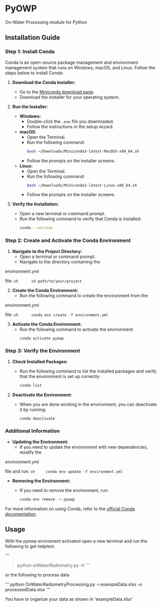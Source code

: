 # PyOWP

On-Water Processing module for Python

## Installation Guide

### Step 1: Install Conda

Conda is an open-source package management and environment management system that runs on Windows, macOS, and Linux. Follow the steps below to install Conda:

1. **Download the Conda Installer:**

   - Go to the [Miniconda download page](https://docs.conda.io/en/latest/miniconda.html).
   - Download the installer for your operating system.
2. **Run the Installer:**

   - **Windows:**
     - Double-click the `.exe` file you downloaded.
     - Follow the instructions in the setup wizard.
   - **macOS:**
     - Open the Terminal.
     - Run the following command:
       ```sh
       bash ~/Downloads/Miniconda3-latest-MacOSX-x86_64.sh
       ```
     - Follow the prompts on the installer screens.
   - **Linux:**
     - Open the Terminal.
     - Run the following command:
       ```sh
       bash ~/Downloads/Miniconda3-latest-Linux-x86_64.sh
       ```
     - Follow the prompts on the installer screens.
3. **Verify the Installation:**

   - Open a new terminal or command prompt.
   - Run the following command to verify that Conda is installed:
     ```sh
     conda --version
     ```

### Step 2: Create and Activate the Conda Environment

1. **Navigate to the Project Directory:**
   - Open a terminal or command prompt.
   - Navigate to the directory containing the

environment.yml

 file:
     ``sh      cd path/to/your/project      ``

2. **Create the Conda Environment:**
   - Run the following command to create the environment from the

environment.yml

 file:
     ``sh      conda env create -f environment.yml      ``

3. **Activate the Conda Environment:**
   - Run the following command to activate the environment:
     ```sh
     conda activate pyowp
     ```

### Step 3: Verify the Environment

1. **Check Installed Packages:**

   - Run the following command to list the installed packages and verify that the environment is set up correctly:
     ```sh
     conda list
     ```
2. **Deactivate the Environment:**

   - When you are done working in the environment, you can deactivate it by running:
     ```sh
     conda deactivate
     ```

### Additional Information

- **Updating the Environment:**
  - If you need to update the environment with new dependencies, modify the

environment.yml

 file and run:
    ``sh     conda env update -f environment.yml     ``

- **Removing the Environment:**
  - If you need to remove the environment, run:

    ```sh
    conda env remove -n pyowp
    ```

For more information on using Conda, refer to the [official Conda documentation](https://docs.conda.io/projects/conda/en/latest/index.html).

## Usage

With the pyowp enviroment activated open a new terminal and run the following to get helptext.

'''
> python onWaterRadiometry.py -h
'''

or the following to process data

'''
python OnWaterRadiometryProcessing.py -i exampleData.xlsx -o processedData.xlsx
'''

You have to organize your data as shown in 'exampleData.xlsx'